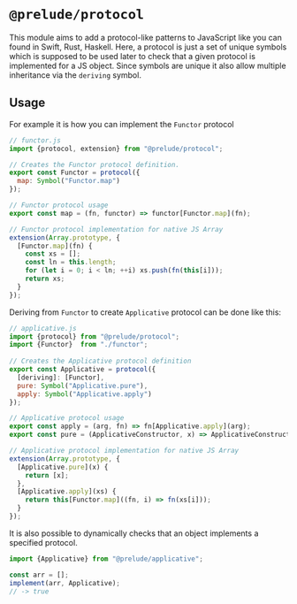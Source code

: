 # `@prelude/protocol`

This module aims to add a protocol-like patterns to JavaScript like you can found in Swift, Rust, Haskell. Here, a protocol is just a set of unique symbols which is supposed to be used later to check that a given protocol is implemented for a JS object. Since symbols are unique it also allow multiple inheritance via the `deriving` symbol.

## Usage

For example it is how you can implement the `Functor` protocol

```js
// functor.js
import {protocol, extension} from "@prelude/protocol";

// Creates the Functor protocol definition.
export const Functor = protocol({
  map: Symbol("Functor.map")
});

// Functor protocol usage
export const map = (fn, functor) => functor[Functor.map](fn);

// Functor protocol implementation for native JS Array
extension(Array.prototype, {
  [Functor.map](fn) {
    const xs = [];
    const ln = this.length;
    for (let i = 0; i < ln; ++i) xs.push(fn(this[i]));
    return xs;
  }
});
```

Deriving from `Functor` to create `Applicative` protocol can be done like this:

```js
// applicative.js
import {protocol} from "@prelude/protocol";
import {Functor}  from "./functor";
 
// Creates the Applicative protocol definition
export const Applicative = protocol({
  [deriving]: [Functor],
  pure: Symbol("Applicative.pure"),
  apply: Symbol("Applicative.apply")
});

// Applicative protocol usage
export const apply = (arg, fn) => fn[Applicative.apply](arg);
export const pure = (ApplicativeConstructor, x) => ApplicativeConstructor.prototype[Applicative.pure](x);

// Applicative protocol implementation for native JS Array
extension(Array.prototype, {
  [Applicative.pure](x) {
    return [x];
  },
  [Applicative.apply](xs) {
    return this[Functor.map]((fn, i) => fn(xs[i]));
  }
});
```

It is also possible to dynamically checks that an object implements a specified protocol.

```js
import {Applicative} from "@prelude/applicative";

const arr = [];
implement(arr, Applicative);
// -> true
```

